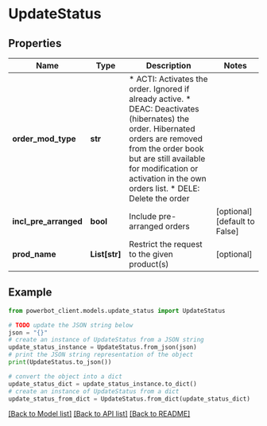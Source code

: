 # UpdateStatus


## Properties

Name | Type | Description | Notes
------------ | ------------- | ------------- | -------------
**order_mod_type** | **str** | * ACTI: Activates the order. Ignored if already active. * DEAC: Deactivates (hibernates) the order. Hibernated orders are removed from the order book but are still available for modification or activation in the own orders list. * DELE: Delete the order | 
**incl_pre_arranged** | **bool** | Include pre-arranged orders | [optional] [default to False]
**prod_name** | **List[str]** | Restrict the request to the given product(s) | [optional] 

## Example

```python
from powerbot_client.models.update_status import UpdateStatus

# TODO update the JSON string below
json = "{}"
# create an instance of UpdateStatus from a JSON string
update_status_instance = UpdateStatus.from_json(json)
# print the JSON string representation of the object
print(UpdateStatus.to_json())

# convert the object into a dict
update_status_dict = update_status_instance.to_dict()
# create an instance of UpdateStatus from a dict
update_status_from_dict = UpdateStatus.from_dict(update_status_dict)
```
[[Back to Model list]](../README.md#documentation-for-models) [[Back to API list]](../README.md#documentation-for-api-endpoints) [[Back to README]](../README.md)


